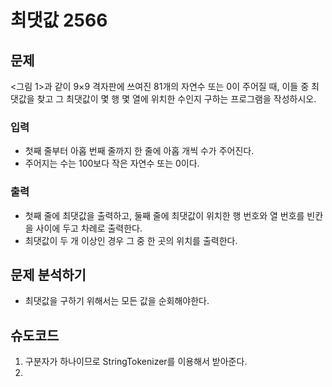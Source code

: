 # 최댓값 2566
## 문제
<그림 1>과 같이 9×9 격자판에 쓰여진 81개의 자연수 또는 0이 주어질 때, 이들 중 최댓값을 찾고 그 최댓값이 몇 행 몇 열에 위치한 수인지 구하는 프로그램을 작성하시오.

### 입력
- 첫째 줄부터 아홉 번째 줄까지 한 줄에 아홉 개씩 수가 주어진다.
- 주어지는 수는 100보다 작은 자연수 또는 0이다.
### 출력
- 첫째 줄에 최댓값을 출력하고, 둘째 줄에 최댓값이 위치한 행 번호와 열 번호를 빈칸을 사이에 두고 차례로 출력한다.
- 최댓값이 두 개 이상인 경우 그 중 한 곳의 위치를 출력한다.

## 문제 분석하기
- 최댓값을 구하기 위해서는 모든 값을 순회해야한다.

## 슈도코드
1. 구분자가 하나이므로 StringTokenizer를 이용해서 받아준다.
2. 